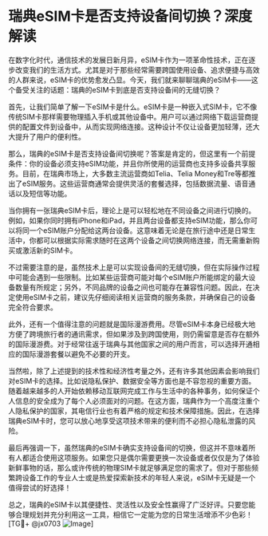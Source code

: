 # 瑞典eSIM卡是否支持设备间切换？深度解读

在数字化时代，通信技术的发展日新月异，eSIM卡作为一项革命性技术，正在逐步改变我们的生活方式。尤其是对于那些经常需要跨国使用设备、追求便捷与高效的人群来说，eSIM卡的优势愈发凸显。今天，我们就来聊聊瑞典的eSIM卡——这个备受关注的话题：瑞典的eSIM卡到底是否支持设备间的无缝切换？

首先，让我们简单了解一下eSIM卡是什么。eSIM卡是一种嵌入式SIM卡，它不像传统SIM卡那样需要物理插入手机或其他设备中。用户可以通过网络下载运营商提供的配置文件到设备中，从而实现网络连接。这种设计不仅让设备更加轻薄，还大大提升了用户的便利性。

那么，瑞典的eSIM卡是否支持设备间切换呢？答案是肯定的，但这里有一个前提条件：你的设备必须支持eSIM功能，并且你所使用的运营商也支持多设备共享服务。目前，在瑞典市场上，大多数主流运营商如Telia、Telia Money和Tre等都推出了eSIM服务。这些运营商通常会提供灵活的套餐选择，包括数据流量、语音通话以及短信等功能。

当你拥有一张瑞典eSIM卡后，理论上是可以轻松地在不同设备之间进行切换的。例如，如果你同时拥有iPhone和iPad，并且两台设备都支持eSIM功能，那么你可以将同一个eSIM账户分配给这两台设备。这意味着无论是在旅行途中还是日常生活中，你都可以根据实际需求随时在这两个设备之间切换网络连接，而无需重新购买或激活新的SIM卡。

不过需要注意的是，虽然技术上是可以实现设备间的无缝切换，但在实际操作过程中可能会遇到一些限制。比如某些运营商可能对每个eSIM账户所能绑定的最大设备数量有所规定；另外，不同品牌的设备之间也可能存在兼容性问题。因此，在决定使用eSIM卡之前，建议先仔细阅读相关运营商的服务条款，并确保自己的设备完全符合要求。

此外，还有一个值得注意的问题就是国际漫游费用。尽管eSIM卡本身已经极大地方便了跨境旅行者的通讯需求，但如果涉及到跨国使用，则仍需留意是否存在额外的国际漫游费。对于经常往返于瑞典与其他国家之间的用户而言，可以选择开通相应的国际漫游套餐以避免不必要的开支。

当然啦，除了上述提到的技术性和经济性考量之外，还有许多其他因素会影响我们对eSIM卡的选择。比如说隐私保护、数据安全等方面也是不容忽视的重要方面。随着越来越多的人开始依赖移动互联网完成工作与生活中的各种事务，如何保证个人信息的安全成为了每个人必须面对的问题。在这方面，瑞典作为一个高度注重个人隐私保护的国家，其电信行业也有着严格的规定和技术保障措施。因此，在选择瑞典eSIM卡时，您可以放心地享受这项技术带来的便利而不必担心隐私泄露的风险。

最后再强调一下，虽然瑞典的eSIM卡确实支持设备间的切换，但这并不意味着所有人都适合使用这项服务。如果您只是偶尔需要更换一次设备或者仅仅是为了体验新鲜事物的话，那么或许传统的物理SIM卡就足够满足您的需求了。但对于那些频繁跨设备工作的专业人士或是热爱探索新技术的年轻人来说，eSIM卡无疑是一个值得尝试的好选择！

总之，瑞典的eSIM卡以其便捷性、灵活性以及安全性赢得了广泛好评。只要您能够合理规划并充分利用这一工具，相信它一定能为您的日常生活增添不少色彩！[TG💪+ @jx0703 ![Image](https://github.com/user-attachments/assets/dbca1d08-cadb-493c-b0ec-ad6f7a83f270)]